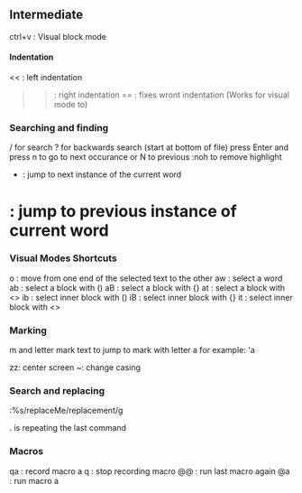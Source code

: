## Intermediate

ctrl+v : Visual block mode

#### Indentation
<< : left indentation 
>> : right indentation
== : fixes wront indentation (Works for visual mode to)


### Searching and finding
/ for search 
? for backwards search (start at bottom of file)
press Enter and press n to go to next occurance or N to previous
:noh to remove highlight

* : jump to next instance of the current word
# : jump to previous instance of current word


### Visual Modes Shortcuts

o : move from one end of the selected text to the other
aw : select a word
ab : select a block with ()
aB : select a block with {}
at : select a block with <>
ib : select inner block with ()
iB : select inner block with {}
it : select inner block with <>


### Marking
m and letter mark text
to jump to mark with letter a for example: 'a 


zz: center screen
~: change casing


### Search and replacing
:%s/replaceMe/replacement/g

. is repeating the last command

### Macros
qa : record macro a
q : stop recording macro
@@ : run last macro again
@a : run macro a

